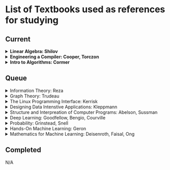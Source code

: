 # List of Textbooks used as references for studying

## Current
<details>
  <summary><strong>Linear Algebra: Shilov</strong></summary>

  - [ ] Determinants
  - [ ] Linear Spaces
  - [ ] Systems of Linear Equations
  - [ ] Linear Functions of Vector Arguments
  - [ ] Coordinate Transforms
  - [ ] Canonical Matrix Form
  - [ ] Bilinear/Quadratic Forms
  - [ ] Euclidean Spaces
  - [ ] Unitary Spaces
  - [ ] Quadratic Forms of Euclidean/Unitary Space
  - [ ] Finite Dimensional Algebras
</details>

<details>
  <summary><strong>Engineering a Compiler: Cooper, Torczon</strong></summary>

  - [ ] Compiler Overview
  - [ ] Scanners
  - [ ] Parsers
  - [ ] Context Sensitive Analysis
  - [ ] Intermediate Representations
  - [ ] Procedure Abstraction
  - [ ] Code Shape
  - [ ] Optimization
  - [ ] Data Flow Analysis
  - [ ] Scalar Optimizations
  - [ ] Instruction Selection
  - [ ] Instruction Scheduling
  - [ ] Register Allocation
</details>

<details>
  <summary><strong>Intro to Algorithms: Cormer</strong></summary>

  - [ ] The Role of Algorithsm in Computing
  - [ ] Getting Started
  - [ ] Growth of Functions
  - [ ] Divide and Conquer
  - [ ] Probabilistic Analysis and Randomized Algorithms
  - [ ] Heapsort
  - [ ] Quick Sort
  - [ ] Sorting in Linear Time
  - [ ] Medians and Order Statistics
  - [ ] Elementary Data Structures
  - [ ] Hash Tables
  - [ ] Binary Search Trees
  - [ ] Red-Black Trees
  - [ ] Augmenting Data Structures
  - [ ] Dynamic Programming
  - [ ] Greedy Algorithms
  - [ ] Amortized Algorithms
  - [ ] B-Trees
  - [ ] Fibonacci Heaps
  - [ ] van Emde Boas Trees
  - [ ] Data Structures and Disjoint Sets
  - [ ] Elementary Graph Algorithms
  - [ ] Minimum Spanning Trees
  - [ ] Single-Source Shortest Paths
  - [ ] All-Pairs Shortest Paths
  - [ ] Maximum Flow
  - [ ] Multithreaded Algorithms
  - [ ] Matrix Operations
  - [ ] Linear Programming
  - [ ] Polynomials and the FFT
  - [ ] Number-Theoretic Algorithms
  - [ ] String Matching
  - [ ] Computational Geometry
  - [ ] NP-Completeness
  - [ ] Approximation Algorithms
</details>

## Queue

<details>
  <summary>Information Theory: Reza</summary>

  - [ ] Introduction to Information Theory
  - [ ] Basic Concepts of Probability
  - [ ] Basic Concepts of Information Theory: Memoryless Finite Schemes
  - [ ] Elements of Encoding
  - [ ] Continuous Probability Distribution and Density
  - [ ] Statistical Averages
  - [ ] Normal Distributions and Limit Theorems
  - [ ] Continuous Channel without Memory
  - [ ] Transmission of Band Limited Signals
  - [ ] Stochastic Processes
  - [ ] Communication Under Stochastic Regimes
  - [ ] Fundamental Theorem of Information Theory
  - [ ] Group Codes
</details>

<details>
  <summary>Graph Theory: Trudeau</summary>

  - [ ] Pure Mathematics
  - [ ] Graphs
  - [ ] Planar Graphs
  - [ ] Euler's Formula
  - [ ] Platonic Graphs
  - [ ] Coloring
  - [ ] The Genus of a Graph
  - [ ] Euler Walks and Hamilton Walks
</details>

<details>
  <summary>The Linux Programming Interface: Kerrisk</summary>

  * Note: This will be treated as a reference. Reading this would be psychotic
  - [ ] History and Standards
  - [ ] Fundamental Concepts
  - [ ] System Programming Concepts
  - [ ] File I/O: The Universal I/O Model
  - [ ] File I/O: Further Details
  - [ ] Processes
  - [ ] Memory Allocation
  - [ ] Users and Groups
  - [ ] Process Credentials
  - [ ] Time
  - [ ] System Limits and Options
  - [ ] System and Process Information
  - [ ] File I/O Buffering
  - [ ] File Systems
  - [ ] File Attributes
  - [ ] Extended Attributes
  - [ ] Access Control Lists
  - [ ] Directories and Links
  - [ ] Monitoring File Events
  - [ ] Signals: Fundamental Concepts
  - [ ] Signals: Signal Handlers
  - [ ] Signals: Advanced Features
  - [ ] Timers and Sleeping
  - [ ] Process Creation
  - [ ] Process Termination
  - [ ] Monitoring Child Processes
  - [ ] Program Execution
  - [ ] Process Creation and Program Execution in More Detail
  - [ ] Threads: Introduction
  - [ ] Threads: Thread Syncronization
  - [ ] Threads: Thread Safety and Per-Thread Storage
  - [ ] Threads: Thread Cancellation
  - [ ] Threads: Further Detail
  - [ ] Process Groups, Sessions, and Job Control
  - [ ] Process Priorities and Scheduling
  - [ ] Process Resources
  - [ ] Daemons
  - [ ] Writing Secure Privileged Programs
  - [ ] Capabilities
  - [ ] Login Accounting
  - [ ] Fundamentals of Shared Libraries
  - [ ] Advanced Features of Shared Libraries
  - [ ] Interprocess Communication Overview
  - [ ] Pipes and FIFOs
  - [ ] Introduction to System V IPC
  - [ ] System V Message Queues
  - [ ] System V Semaphores
  - [ ] System V Shared Memory
  - [ ] Memory Mappings
  - [ ] Virtual Memory Operations
  - [ ] Introduction to Posix IPC
  - [ ] Posix Message Queues
  - [ ] Posix Semaphores
  - [ ] Posix Shared Memory
  - [ ] File Locking
  - [ ] Sockets: Introduction
  - [ ] Sockets: Unix Domain
  - [ ] Sockets: Fundamentals of TCP/IP Networks
  - [ ] Sockets: Internet Domains
  - [ ] Sockets: Server Design
  - [ ] Sockets: Advanced Topics
  - [ ] Terminals
  - [ ] Alternative I/O Models
  - [ ] Psuedoterminals
</details>

<details>
  <summary>Designing Data Intenstive Applications: Kleppmann</summary>

  - [ ] Reliable, Scalable, Maintainable
  - [ ] Data Models and Query Languages
  - [ ] Storage and Retrieval
  - [ ] Encoding and Evolution
  - [ ] Replication
  - [ ] Partitioning
  - [ ] Transactions
  - [ ] Trouble with Distributed Systems
  - [ ] Consistency and Concensus
  - [ ] Batch Processing
  - [ ] Streaming Processing
  - [ ] Future of Data Systems
</details>

<details>
  <summary>Structure and Interpreation of Computer Programs: Abelson, Sussman</summary>

  - [ ] Abstractions with Procedures
  - [ ] Abstractions with Data
  - [ ] Modularity, Objects, and State
  - [ ] Metalinguistic Abstractions
  - [ ] Computing with Register Machines
</details>

<details>
  <summary>Deep Learning: Goodfellow, Bengio, Courville</summary>

  - [ ] Introduction
  - [ ] Linear Algebra
  - [ ] Probability and Information Theory
  - [ ] Numerical Computation
  - [ ] Machine Learning Basics
  - [ ] Deep Feedforward Networks
  - [ ] Regularization for Deep Learning
  - [ ] Optimization for Training Deep Models
  - [ ] Convolutional Nets
  - [ ] Sequence Modeling: Recurrent and Recursive Nets
  - [ ] Practical Methodology
  - [ ] Applications
  - [ ] Linear Factor Models
  - [ ] Autoencoders
  - [ ] Representation Learning
  - [ ] Structured Probabilistic Models for Deep Learning
  - [ ] Monte Carlo Methods
  - [ ] Confronting the Partitioning Function
  - [ ] Approximate Inference
  - [ ] Deep Generative Models
</details>

<details>
  <summary>Probability: Grinstead, Snell</summary>

  - [ ] Discrete Distributions
  - [ ] Continuous Distributions
  - [ ] Combinatorics
  - [ ] Conditional Probability
  - [ ] Distributions and Densities
  - [ ] Expected Value and Variance
  - [ ] Sums of Random Variables
  - [ ] Law of Large Numbers
  - [ ] Central Limit Theorem
  - [ ] Generating Functions
  - [ ] Markov Chains
  - [ ] Random Walks
</details>

<details>
  <summary>Hands-On Machine Learning: Geron</summary>

  - [ ] The Machine Learning Landscape
  - [ ] End to End Machine Learning
  - [ ] Classification
  - [ ] Training Models
  - [ ] Support Vector Machines
  - [ ] Decision Trees
  - [ ] Ensemble Learning and Random Forests
  - [ ] Dimensionality Reduction
  - [ ] Tensorflow
  - [ ] Artifical Neural Networks
  - [ ] Deep Neural Networks
  - [ ] Distributing Tensorflow
  - [ ] Convolutional Neural Networks
  - [ ] Recurrent Neural Networks
  - [ ] Autoencoders
  - [ ] Reinforcement Learning
</details>

<details>
  <summary>Mathematics for Machine Learning: Deisenroth, Faisal, Ong</summary>

  - [ ] Introduction and Motivation
  - [ ] Linear Algebra
  - [ ] Analytic Geometry
  - [ ] Matrix Decompositions
  - [ ] Vector Calculus
  - [ ] Probability and Distributions
  - [ ] Continuous Optimization
  - [ ] When Models Meet Data
  - [ ] Linear Regression
  - [ ] Dimensionality Reduction with Principal Component Analysis
  - [ ] Density Estimation with Gaussian Mixture Models
  - [ ] Classification with Support Vector Machines
</details>

## Completed
N/A
